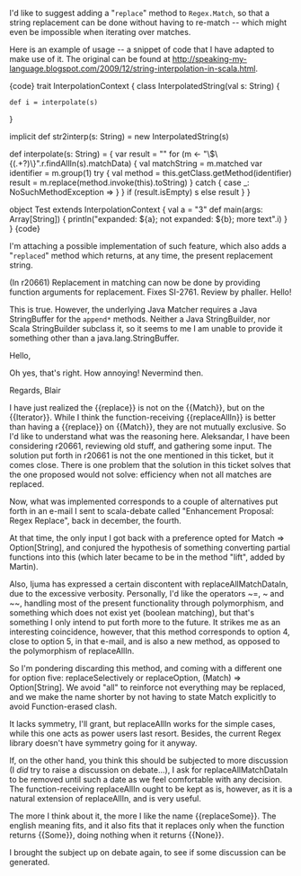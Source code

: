 I'd like to suggest adding a "`replace`" method to `Regex.Match`, so that a string replacement can be done without having to re-match -- which might even be impossible when iterating over matches.

Here is an example of usage -- a snippet of code that I have adapted to make use of it. The original can be found at http://speaking-my-language.blogspot.com/2009/12/string-interpolation-in-scala.html.

{code}
trait InterpolationContext {
  class InterpolatedString(val s: String) {

    def i = interpolate(s)
  }

  implicit def str2interp(s: String) = new InterpolatedString(s)

  def interpolate(s: String) = {
    var result = ""
    for (m <- "\\$\\{(.+?)\\}".r.findAllIn(s).matchData) {
      val matchString = m.matched
      var identifier = m.group(1)
      try {
        val method = this.getClass.getMethod(identifier)
        result = m.replace(method.invoke(this).toString)
      } catch {
        case _: NoSuchMethodException =>
      }
    }
    if (result.isEmpty) s else result
  }
}

object Test extends InterpolationContext {
  val a = "3"
  def main(args: Array[String]) {
    println("expanded: ${a}; not expanded: ${b}; more text".i)
  }
}
{code}

I'm attaching a possible implementation of such feature, which also adds a "`replaced`" method which returns, at any time, the present replacement string.

(In r20661) Replacement in matching can now be done by providing function arguments for replacement. Fixes SI-2761.
Review by phaller.
Hello!

This is true. However, the underlying Java Matcher requires a Java StringBuffer for the `append*` methods. Neither a Java StringBuilder, nor Scala StringBuilder subclass it, so it seems to me I am unable to provide it something other than a java.lang.StringBuffer.


Hello,

Oh yes, that's right.  How annoying!  Nevermind then.

Regards,
Blair

I have just realized the {{replace}} is not on the {{Match}}, but on the {{Iterator}}. While I think the function-receiving {{replaceAllIn}} is better than having a {{replace}} on {{Match}}, they are not mutually exclusive. So I'd like to understand what was the reasoning here.
Aleksandar, I have been considering r20661, reviewing old stuff, and gathering some input. The solution put forth in r20661 is not the one mentioned in this ticket, but it comes close. There is one problem that the solution in this ticket solves that the one proposed would not solve: efficiency when not all matches are replaced.

Now, what was implemented corresponds to a couple of alternatives put forth in an e-mail I sent to scala-debate called "Enhancement Proposal: Regex Replace", back in december, the fourth.

At that time, the only input I got back with a preference opted for Match => Option[String], and conjured the hypothesis of something converting partial functions into this (which later became to be in the method "lift", added by Martin).

Also, Ijuma has expressed a certain discontent with replaceAllMatchDataIn, due to the excessive verbosity. Personally, I'd like the operators ~=, ~ and ~~, handling most of the present functionality through polymorphism, and something which does not exist yet (boolean matching), but that's something I only intend to put forth more to the future. It strikes me as an interesting coincidence, however, that this method corresponds to option 4, close to option 5, in that e-mail, and is also a new method, as opposed to the polymorphism of replaceAllIn.

So I'm pondering discarding this method, and coming with a different one for option five: replaceSelectively or replaceOption, (Match) => Option[String]. We avoid "all" to reinforce not everything may be replaced, and we make the name shorter by not having to state Match explicitly to avoid Function-erased clash.

It lacks symmetry, I'll grant, but replaceAllIn works for the simple cases, while this one acts as power users last resort. Besides, the current Regex library doesn't have symmetry going for it anyway.

If, on the other hand, you think this should be subjected to more discussion (I _did_ try to raise a discussion on debate...), I ask for replaceAllMatchDataIn to be removed until such a date as we feel comfortable with any decision. The function-receiving replaceAllIn ought to be kept as is, however, as it is a natural extension of replaceAllIn, and is very useful.


The more I think about it, the more I like the name {{replaceSome}}. The english meaning fits, and it also fits that it replaces only when the function returns {{Some}}, doing nothing when it returns {{None}}.

I brought the subject up on debate again, to see if some discussion can be generated.

